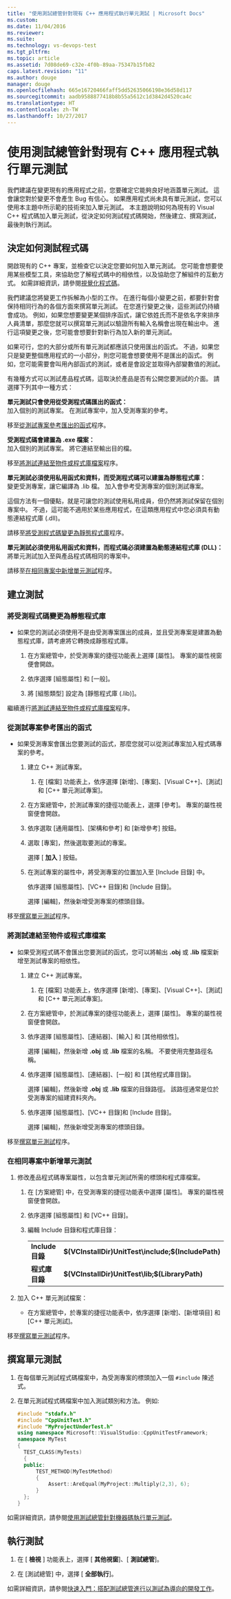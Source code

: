 ```yaml
---
title: "使用測試總管針對現有 C++ 應用程式執行單元測試 | Microsoft Docs"
ms.custom: 
ms.date: 11/04/2016
ms.reviewer: 
ms.suite: 
ms.technology: vs-devops-test
ms.tgt_pltfrm: 
ms.topic: article
ms.assetid: 7d08de69-c32e-4f0b-89aa-75347b15fb82
caps.latest.revision: "11"
ms.author: douge
manager: douge
ms.openlocfilehash: 665e16720466faff5dd52635066198e36d58d117
ms.sourcegitcommit: aadb9588877418b8b55a5612c1d3842d4520ca4c
ms.translationtype: HT
ms.contentlocale: zh-TW
ms.lasthandoff: 10/27/2017
---
```

# <a name="unit-testing-existing-c-applications-with-test-explorer"></a>使用測試總管針對現有 C++ 應用程式執行單元測試
我們建議在變更現有的應用程式之前，您要確定它能夠良好地涵蓋單元測試。 這會讓您對於變更不會產生 Bug 有信心。 如果應用程式尚未具有單元測試，您可以使用本主題中所示範的技術來加入單元測試。 本主題說明如何為現有的 Visual C++ 程式碼加入單元測試，從決定如何測試程式碼開始，然後建立、撰寫測試，最後則執行測試。  
  
## <a name="deciding-how-to-test-your-code"></a>決定如何測試程式碼  
 開啟現有的 C++ 專案，並檢查它以決定您要如何加入單元測試。 您可能會想要使用某些模型工具，來協助您了解程式碼中的相依性，以及協助您了解組件的互動方式。 如需詳細資訊，請參閱[視覺化程式碼](../modeling/visualize-code.md)。  
  
 我們建議您將變更工作拆解為小型的工作。 在進行每個小變更之前，都要針對會保持相同行為的各個方面來撰寫單元測試。 在您進行變更之後，這些測試仍持續會成功。 例如，如果您想要變更某個排序函式，讓它依姓氏而不是依名字來排序人員清單，那麼您就可以撰寫單元測試以驗證所有輸入名稱會出現在輸出中。 進行這項變更之後，您可能會想要針對新行為加入新的單元測試。  
  
 如果可行，您的大部分或所有單元測試都應該只使用匯出的函式。 不過，如果您只是變更整個應用程式的一小部分，則您可能會想要使用不是匯出的函式。 例如，您可能需要會叫用內部函式的測試，或者是會設定並取得內部變數值的測試。  
  
 有幾種方式可以測試產品程式碼，這取決於產品是否有公開您要測試的介面。 請選擇下列其中一種方式：  
  
 **單元測試只會使用從受測程式碼匯出的函式：**  
 加入個別的測試專案。 在測試專案中，加入受測專案的參考。  
  
 移至[從測試專案參考匯出的函式](#projectRef)程序。  
  
 **受測程式碼會建置為 .exe 檔案：**  
 加入個別的測試專案。 將它連結至輸出目的檔。  
  
 移至[將測試連結至物件或程式庫檔案](#objectRef)程序。  
  
 **單元測試必須使用私用函式和資料，而受測程式碼可以建置為靜態程式庫：**  
 變更受測專案，讓它編譯為 .lib 檔。 加入會參考受測專案的個別測試專案。  
  
 這個方法有一個優點，就是可讓您的測試使用私用成員，但仍然將測試保留在個別專案中。 不過，這可能不適用於某些應用程式，在這類應用程式中您必須具有動態連結程式庫 (.dll)。  
  
 請移至[將受測程式碼變更為靜態程式庫](#staticLink)程序。  
  
 **單元測試必須使用私用函式和資料，而程式碼必須建置為動態連結程式庫 (DLL)：**  
 將單元測試加入至與產品程式碼相同的專案中。  
  
 請移至[在相同專案中新增單元測試](#sameProject)程序。  
  
## <a name="creating-the-tests"></a>建立測試  
  
###  <a name="staticLink"></a> 將受測程式碼變更為靜態程式庫  
  
-   如果您的測試必須使用不是由受測專案匯出的成員，並且受測專案是建置為動態程式庫，請考慮將它轉換成靜態程式庫。  
  
    1.  在方案總管中，於受測專案的捷徑功能表上選擇 [屬性]。 專案的屬性視窗便會開啟。  
  
    2.  依序選擇 [組態屬性] 和 [一般]。  
  
    3.  將 [組態類型] 設定為 [靜態程式庫 (.lib)]。  
  
 繼續進行[將測試連結至物件或程式庫檔案](#objectRef)程序。  
  
###  <a name="projectRef"></a> 從測試專案參考匯出的函式  
  
-   如果受測專案會匯出您要測試的函式，那麼您就可以從測試專案加入程式碼專案的參考。  
  
    1.  建立 C++ 測試專案。  
  
        1.  在 [檔案] 功能表上，依序選擇 [新增]、[專案]、[Visual C++]、[測試]和 [C++ 單元測試專案]。  
  
    2.  在方案總管中，於測試專案的捷徑功能表上，選擇 [參考]。 專案的屬性視窗便會開啟。  
  
    3.  依序選取 [通用屬性]、[架構和參考] 和 [新增參考] 按鈕。  
  
    4.  選取 [專案]，然後選取要測試的專案。  
  
         選擇 [ **加入** ] 按鈕。  
  
    5.  在測試專案的屬性中，將受測專案的位置加入至 [Include 目錄] 中。  
  
         依序選擇 [組態屬性]、[VC++ 目錄]和 [Include 目錄]。  
  
         選擇 [編輯]，然後新增受測專案的標頭目錄。  
  
 移至[撰寫單元測試](#addTests)程序。  
  
###  <a name="objectRef"></a> 將測試連結至物件或程式庫檔案  
  
-   如果受測程式碼不會匯出您要測試的函式，您可以將輸出 **.obj** 或 **.lib** 檔案新增至測試專案的相依性。  
  
    1.  建立 C++ 測試專案。  
  
        1.  在 [檔案] 功能表上，依序選擇 [新增]、[專案]、[Visual C++]、[測試]和 [C++ 單元測試專案]。  
  
    2.  在方案總管中，於測試專案的捷徑功能表上，選擇 [屬性]。 專案的屬性視窗便會開啟。  
  
    3.  依序選擇 [組態屬性]、[連結器]、[輸入] 和 [其他相依性]。  
  
         選擇 [編輯]，然後新增 **.obj** 或 **.lib** 檔案的名稱。 不要使用完整路徑名稱。  
  
    4.  依序選擇 [組態屬性]、[連結器]、[一般] 和 [其他程式庫目錄]。  
  
         選擇 [編輯]，然後新增 **.obj** 或 **.lib** 檔案的目錄路徑。 該路徑通常是位於受測專案的組建資料夾內。  
  
    5.  依序選擇 [組態屬性]、[VC++ 目錄]和 [Include 目錄]。  
  
         選擇 [編輯]，然後新增受測專案的標頭目錄。  
  
 移至[撰寫單元測試](#addTests)程序。  
  
###  <a name="sameProject"></a> 在相同專案中新增單元測試  
  
1.  修改產品程式碼專案屬性，以包含單元測試所需的標頭和程式庫檔案。  
  
    1.  在 [方案總管] 中，在受測專案的捷徑功能表中選擇 [屬性]。 專案的屬性視窗便會開啟。  
  
    2.  依序選擇 [組態屬性] 和 [VC++ 目錄]。  
  
    3.  編輯 Include 目錄和程式庫目錄：  
  
        |||  
        |-|-|  
        |**Include 目錄**|**$(VCInstallDir)UnitTest\include;$(IncludePath)**|  
        |**程式庫目錄**|**$(VCInstallDir)UnitTest\lib;$(LibraryPath)**|  
  
2.  加入 C++ 單元測試檔案：  
  
    -   在方案總管中，於專案的捷徑功能表中，依序選擇 [新增]、[新增項目] 和 [C++ 單元測試]。  
  
 移至[撰寫單元測試](#addTests)程序。  
  
##  <a name="addTests"></a> 撰寫單元測試  
  
1.  在每個單元測試程式碼檔案中，為受測專案的標頭加入一個 `#include` 陳述式。  
  
2.  在單元測試程式碼檔案中加入測試類別和方法。 例如:   
  
    ```cpp  
    #include "stdafx.h"  
    #include "CppUnitTest.h"  
    #include "MyProjectUnderTest.h"  
    using namespace Microsoft::VisualStudio::CppUnitTestFramework;  
    namespace MyTest  
    {  
      TEST_CLASS(MyTests)  
      {  
      public:  
          TEST_METHOD(MyTestMethod)  
          {  
              Assert::AreEqual(MyProject::Multiply(2,3), 6);  
          }  
      };  
    }  
    ```  
  
 如需詳細資訊，請參閱[使用測試總管針對機器碼執行單元測試](http://msdn.microsoft.com/en-us/8a09d6d8-3613-49d8-9ffe-11375ac4736c)。  
  
## <a name="run-the-tests"></a>執行測試  
  
1.  在 [ **檢視** ] 功能表上，選擇 [ **其他視窗**]、[ **測試總管**]。  
  
2.  在 [測試總管] 中，選擇 [ **全部執行**]。  
  
 如需詳細資訊，請參閱[快速入門：搭配測試總管進行以測試為導向的開發工作](../test/quick-start-test-driven-development-with-test-explorer.md)。
